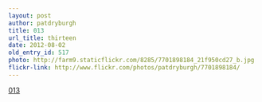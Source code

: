 ```yaml
---
layout: post
author: patdryburgh
title: 013
url_title: thirteen
date: 2012-08-02
old_entry_id: 517
photo: http://farm9.staticflickr.com/8285/7701898184_21f950cd27_b.jpg
flickr-link: http://www.flickr.com/photos/patdryburgh/7701898184/
---
```


[013](http://www.flickr.com/photos/patdryburgh/7701898184/)